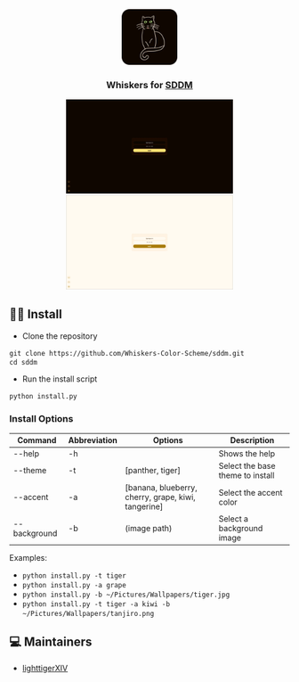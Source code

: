 <div align="center">

<img src="https://raw.githubusercontent.com/Whiskers-Color-Scheme/assets/main/logos/logo-rounded.webp" width="100">

### Whiskers for [SDDM](https://github.com/sddm/sddm)

<div>
    <img src="themes/panther/preview.webp" width="300">
    <img src="themes/tiger/preview.webp" width="300">
</div>
</div>

## 👷‍♂️ Install

- Clone the repository

```
git clone https://github.com/Whiskers-Color-Scheme/sddm.git
cd sddm
```

- Run the install script

```
python install.py
```

### Install Options

| Command      | Abbreviation | Options                                             | Description                      |
| ------------ | ------------ | --------------------------------------------------- | -------------------------------- |
| --help       | -h           |                                                     | Shows the help                   |
| --theme      | -t           | [panther, tiger]                                    | Select the base theme to install |
| --accent     | -a           | [banana, blueberry, cherry, grape, kiwi, tangerine] | Select the accent color          |
| --background | -b           | (image path)                                        | Select a background image        |

Examples:

- `python install.py -t tiger `
- `python install.py -a grape`
- `python install.py -b ~/Pictures/Wallpapers/tiger.jpg`
- `python install.py -t tiger -a kiwi -b ~/Pictures/Wallpapers/tanjiro.png`

## 💻 Maintainers

- [lighttigerXIV](https://github.com/lighttigerxiv)
